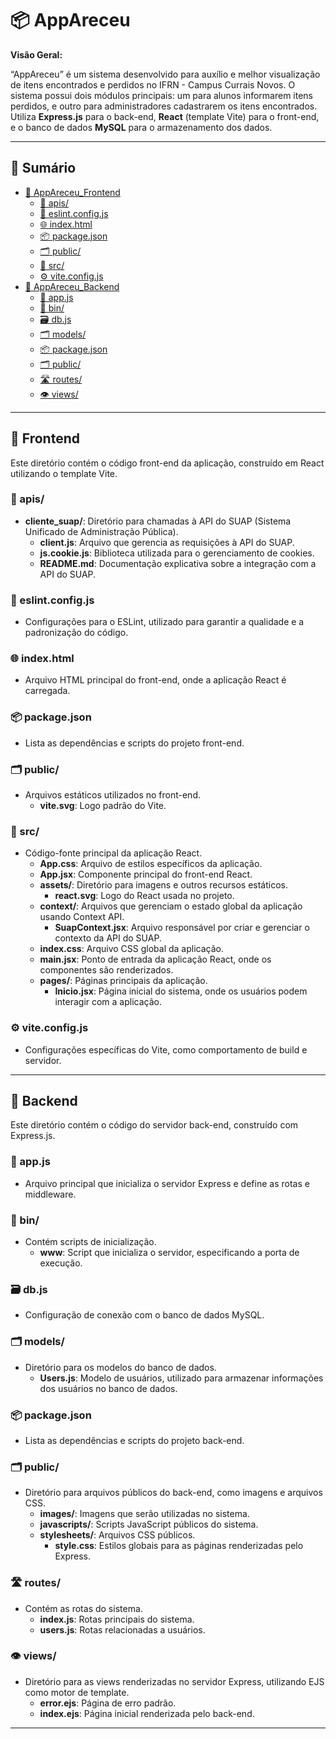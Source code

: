 # 📦 AppAreceu

**Visão Geral:**

“AppAreceu” é um sistema desenvolvido para auxílio e melhor visualização de itens encontrados e perdidos no IFRN - Campus Currais Novos. O sistema possui dois módulos principais: um para alunos informarem itens perdidos, e outro para administradores cadastrarem os itens encontrados. Utiliza **Express.js** para o back-end, **React** (template Vite) para o front-end, e o banco de dados **MySQL** para o armazenamento dos dados.

---

## 📑 Sumário
- [📂 AppAreceu_Frontend](#frontend)
  - [🔌 apis/](#-apis)
  - [📄 eslint.config.js](#-eslintconfigjs)
  - [🌐 index.html](#-indexhtml)
  - [📦 package.json](#-packagejson)
  - [🗂 public/](#-public)
  - [📁 src/](#-src)
  - [⚙️ vite.config.js](#️-viteconfigjs)
- [📂 AppAreceu_Backend](#backend)
  - [🚀 app.js](#-appjs)
  - [🔧 bin/](#-bin)
  - [🗃 db.js](#-dbjs)
  - [🗂 models/](#-models)
  - [📦 package.json](#-packagejson-1)
  - [🗂 public/](#-public-1)
  - [🛣 routes/](#-routes)
  - [👁 views/](#-views)

---

## 📂 Frontend

Este diretório contém o código front-end da aplicação, construído em React utilizando o template Vite.

### 🔌 apis/
- **cliente_suap/**: Diretório para chamadas à API do SUAP (Sistema Unificado de Administração Pública).
  - **client.js**: Arquivo que gerencia as requisições à API do SUAP.
  - **js.cookie.js**: Biblioteca utilizada para o gerenciamento de cookies.
  - **README.md**: Documentação explicativa sobre a integração com a API do SUAP.

### 📄 eslint.config.js
- Configurações para o ESLint, utilizado para garantir a qualidade e a padronização do código.

### 🌐 index.html
- Arquivo HTML principal do front-end, onde a aplicação React é carregada.

### 📦 package.json
- Lista as dependências e scripts do projeto front-end.

### 🗂 public/
- Arquivos estáticos utilizados no front-end.
  - **vite.svg**: Logo padrão do Vite.

### 📁 src/
- Código-fonte principal da aplicação React.
  - **App.css**: Arquivo de estilos específicos da aplicação.
  - **App.jsx**: Componente principal do front-end React.
  - **assets/**: Diretório para imagens e outros recursos estáticos.
    - **react.svg**: Logo do React usada no projeto.
  - **context/**: Arquivos que gerenciam o estado global da aplicação usando Context API.
    - **SuapContext.jsx**: Arquivo responsável por criar e gerenciar o contexto da API do SUAP.
  - **index.css**: Arquivo CSS global da aplicação.
  - **main.jsx**: Ponto de entrada da aplicação React, onde os componentes são renderizados.
  - **pages/**: Páginas principais da aplicação.
    - **Inicio.jsx**: Página inicial do sistema, onde os usuários podem interagir com a aplicação.

### ⚙️ vite.config.js
- Configurações específicas do Vite, como comportamento de build e servidor.

---

## 📂 Backend

Este diretório contém o código do servidor back-end, construído com Express.js.

### 🚀 app.js
- Arquivo principal que inicializa o servidor Express e define as rotas e middleware.

### 🔧 bin/
- Contém scripts de inicialização.
  - **www**: Script que inicializa o servidor, especificando a porta de execução.

### 🗃 db.js
- Configuração de conexão com o banco de dados MySQL.

### 🗂 models/
- Diretório para os modelos do banco de dados.
  - **Users.js**: Modelo de usuários, utilizado para armazenar informações dos usuários no banco de dados.

### 📦 package.json
- Lista as dependências e scripts do projeto back-end.

### 🗂 public/
- Diretório para arquivos públicos do back-end, como imagens e arquivos CSS.
  - **images/**: Imagens que serão utilizadas no sistema.
  - **javascripts/**: Scripts JavaScript públicos do sistema.
  - **stylesheets/**: Arquivos CSS públicos.
    - **style.css**: Estilos globais para as páginas renderizadas pelo Express.

### 🛣 routes/
- Contém as rotas do sistema.
  - **index.js**: Rotas principais do sistema.
  - **users.js**: Rotas relacionadas a usuários.

### 👁 views/
- Diretório para as views renderizadas no servidor Express, utilizando EJS como motor de template.
  - **error.ejs**: Página de erro padrão.
  - **index.ejs**: Página inicial renderizada pelo back-end.

---